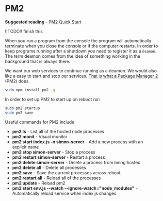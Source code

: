 # PM2

**Suggested reading** - [PM2 Quick Start](https://pm2.keymetrics.io/docs/usage/quick-start/)

!!TODO!! finish this

When you run a program from the console the program will automatically terminate when you close the console or if the computer restarts. In order to keep programs running after a shutdown you need to register it as a `deamon`. The term deamon comes from the idea of something working in the background that is always there.

We want our web services to continue running as a deamon. We would also like a easy to start and stop our services. [That is what a Package Manager 2](https://www.npmjs.com/package/pm2) (PM2) does.

```sh
sudo npm install pm2 -g

```

In order to set up PM2 to start up on reboot run

```sh
sudo pm2 startup
sudo pm2 save
```

Useful commands for PM2 include

- **pm2 ls** - List all of the hosted node processes
- **pm2 monit** - Visual monitor
- **pm2 start index.js -n simon-server** - Add a new process with an explicit name
- **pm2 stop simon-server** - Stop a process
- **pm2 restart simon-server** - Restart a process
- **pm2 delete simon-server** - Delete a process from being hosted
- **pm2 delete all** - Delete all processes
- **pm2 save** - Save the current processes across reboot
- **pm2 restart all** - Reload all of the processes
- **pm2 update** - Reload pm2
- **pm2 start env.js --watch --ignore-watch="node_modules"** - Automatically reload service when index.js changes
